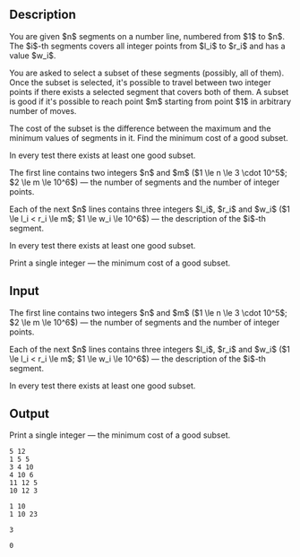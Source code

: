 ## Description

<div><p>You are given $n$ segments on a number line, numbered from $1$ to $n$. The $i$-th segments covers all integer points from $l_i$ to $r_i$ and has a value $w_i$.</p><p>You are asked to select a subset of these segments (possibly, all of them). Once the subset is selected, it's possible to travel between two integer points if there exists a selected segment that covers both of them. A subset is good if it's possible to reach point $m$ starting from point $1$ in arbitrary number of moves.</p><p>The cost of the subset is the difference between the maximum and the minimum values of segments in it. Find the minimum cost of a good subset.</p><p>In every test there exists at least one good subset.</p></div><div class="input-specification"><p>The first line contains two integers $n$ and $m$ ($1 \le n \le 3 \cdot 10^5$; $2 \le m \le 10^6$)&nbsp;— the number of segments and the number of integer points.</p><p>Each of the next $n$ lines contains three integers $l_i$, $r_i$ and $w_i$ ($1 \le l_i &lt; r_i \le m$; $1 \le w_i \le 10^6$)&nbsp;— the description of the $i$-th segment.</p><p>In every test there exists at least one good subset.</p></div><div class="output-specification"><p>Print a single integer&nbsp;— the minimum cost of a good subset.</p></div>

## Input

<p>The first line contains two integers $n$ and $m$ ($1 \le n \le 3 \cdot 10^5$; $2 \le m \le 10^6$)&nbsp;— the number of segments and the number of integer points.</p><p>Each of the next $n$ lines contains three integers $l_i$, $r_i$ and $w_i$ ($1 \le l_i &lt; r_i \le m$; $1 \le w_i \le 10^6$)&nbsp;— the description of the $i$-th segment.</p><p>In every test there exists at least one good subset.</p>

## Output

<p>Print a single integer&nbsp;— the minimum cost of a good subset.</p>





```input1
5 12
1 5 5
3 4 10
4 10 6
11 12 5
10 12 3
```




```input2
1 10
1 10 23
```




```output1
3
```




```output2
0
```


